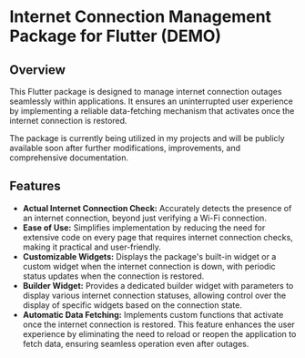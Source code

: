 <!--
This README describes the package. If you publish this package to pub.dev,
this README's contents appear on the landing page for your package.

For information about how to write a good package README, see the guide for
[writing package pages](https://dart.dev/guides/libraries/writing-package-pages).

For general information about developing packages, see the Dart guide for
[creating packages](https://dart.dev/guides/libraries/create-library-packages)
and the Flutter guide for
[developing packages and plugins](https://flutter.dev/developing-packages).


TODO: Put a short description of the package here that helps potential users
know whether this package might be useful for them.

## Features

TODO: List what your package can do. Maybe include images, gifs, or videos.

## Getting started

TODO: List prerequisites and provide or point to information on how to
start using the package.

## Usage

TODO: Include short and useful examples for package users. Add longer examples
to `/example` folder.

```dart
const like = 'sample';
```

## Additional information

TODO: Tell users more about the package: where to find more information, how to
contribute to the package, how to file issues, what response they can expect
from the package authors, and more.

-->

# Internet Connection Management Package for Flutter (DEMO)

## Overview

This Flutter package is designed to manage internet connection outages seamlessly within applications. It ensures an uninterrupted user experience by implementing a reliable data-fetching mechanism that activates once the internet connection is restored.

The package is currently being utilized in my projects and will be publicly available soon after further modifications, improvements, and comprehensive documentation.

## Features

- **Actual Internet Connection Check:** Accurately detects the presence of an internet connection, beyond just verifying a Wi-Fi connection.
- **Ease of Use:** Simplifies implementation by reducing the need for extensive code on every page that requires internet connection checks, making it practical and user-friendly.
- **Customizable Widgets:** Displays the package's built-in widget or a custom widget when the internet connection is down, with periodic status updates when the connection is restored.
- **Builder Widget:** Provides a dedicated builder widget with parameters to display various internet connection statuses, allowing control over the display of specific widgets based on the connection state.
- **Automatic Data Fetching:** Implements custom functions that activate once the internet connection is restored. This feature enhances the user experience by eliminating the need to reload or reopen the application to fetch data, ensuring seamless operation even after outages.

